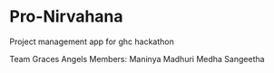 # Pro-Nirvahana
Project management app for ghc hackathon

Team Graces Angels
Members: Maninya
        Madhuri
        Medha
        Sangeetha
